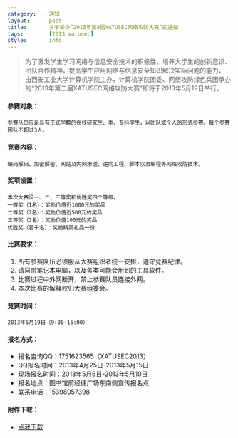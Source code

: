 ```yaml
---
category:    通知
layout:      post
title:       关于举办“2015年第8届XATUSEC网络攻防大赛”的通知
tags:        [2013 xatusec]
style:       info
---
```


> 为了激发学生学习网络与信息安全技术的积极性，培养大学生的创新意识、团队合作精神，提高学生应用网络与信息安全知识解决实际问题的能力，   由西安工业大学计算机学院主办，计算机学院团委、网络攻防绿色兵团承办的“2013年第二届XATUSEC网络攻防大赛”即将于2013年5月19日举行。   

#### 参赛对象：
    参赛队员应是具有正式学籍的在校研究生、本、专科学生，以团队或个人的形式参赛。每个参赛团队不超过3人。

#### 竞赛内容：
    编码解码、加密解密、网站及内网渗透、逆向工程、脚本以及编程等网络攻防技术。

#### 奖项设置：
    本次大赛设一、二、三等奖和优胜奖四个等级。
    一等奖（1名）：奖励价值近1000元的奖品
    二等奖（2名）：奖励价值近500元的奖品
    三等奖（3名）：奖励价值100元的奖品
    优胜奖（若干名）：奖励精美礼品一份

#### 比赛要求：
1. 所有参赛队伍必须服从大赛组织者统一安排，遵守竞赛纪律。
2. 请自带笔记本电脑，以及各类可能会用到的工具软件。
3. 比赛过程中外网断开，禁止参赛队员连接外网。
4. 本次比赛的解释权归大赛组委会。

#### 竞赛时间：
    2013年5月19日（9:00-16:00）

#### 报名方式：
- 报名咨询QQ：1751623565（XATUSEC2013）
- QQ报名时间：2013年4月25日-2013年5月15日
- 现场报名时间：2013年5月6日-2013年5月10日
- 报名地点：图书馆前经纬广场东南侧宣传报名点
- 联系电话：15398057398

#### 附件下载：
- [点我下载](http://www.xatu.cn/system/_content/download.jsp?owner=655288363&url=2014%2F04%2F30%2Fz1rfz1zxj1.vsb%3A%B9%D8%D3%DA%BE%D9%B0%EC2014%C4%EA%B5%DA%CB%C4%BD%ECXATUSEC%CD%F8%C2%E7%B9%A5%B7%C0%B4%F3%C8%FC%B5%C4%CD%A8%D6%AA.doc)